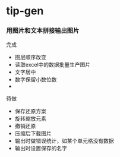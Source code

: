 # tip-gen
### 用图片和文本拼接输出图片

完成
- 图层顺序改变
- 读取excel中的数据批量生产图片
- 文字居中
- 数字保留小数位数
- 
待做
- 保存还原方案
- 旋转缩放元素
- 撤销还原
- 压缩后下载图片
- 输出时做错误统计，如某个单元格没有数据
- 输出时设置保存的名字
